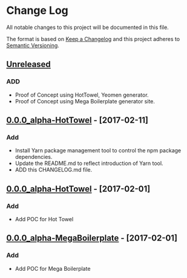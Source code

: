 # Change Log
All notable changes to this project will be documented in this file.

The format is based on [Keep a Changelog](http://keepachangelog.com/) 
and this project adheres to [Semantic Versioning](http://semver.org/).

## [Unreleased]
### ADD
- Proof of Concept using HotTowel, Yeomen generator.
- Proof of Concept using Mega Boilerplate generator site.

## [0.0.0_alpha-HotTowel] - [2017-02-11]
### Add
- Install Yarn package management tool to control the npm package dependencies.
- Update the README.md to reflect introduction of Yarn tool.
- ADD this CHANGELOG.md file. 

## [0.0.0_alpha-HotTowel] - [2017-02-01]
### Add
- Add POC for Hot Towel

## [0.0.0_alpha-MegaBoilerplate] - [2017-02-01]
### Add
- Add POC for Mega Boilerplate


[Unreleased]: https://github.com/noinarisak/carecenter-web/compare/develop...HEAD
[0.0.0_alpha-HotTowel]: https://github.com/noinarisak/carecenter-web/compare/master...feature/poc-hottowel
[0.0.0_alpha-MegaBoilerplate]: https://github.com/noinarisak/carecenter-web/compare/master...feature/poc-megaboilerplate
